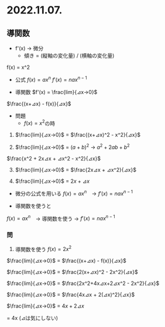 # 2022.11.07.

## 導関数

* f'(x) -> 微分
  + 傾き = (縦軸の変化量) / (横軸の変化量)

f(x) = x^2

* 公式
$f(x) = ax^n$
$f'(x) = nax^{n-1}$

* 導関数
$f'(x) = \frac{lim}{⊿x->0}$

$\frac{(x+⊿x) - f(x)}{⊿x}$

* 問題
  + $f(x) = x^2$の時

1. $\frac{lim}{⊿x->0}$ = $\frac{(x+⊿x)^2 - x^2}{⊿x}$

2. $\frac{lim}{⊿x->0}$ = $(a + b)^2$
-> $a^2 + 2ab + b^2$

$\frac{x^2 + 2x⊿x + ⊿x^2 - x^2}{⊿x}$

3. $\frac{lim}{⊿x->0}$ = $\frac{2x⊿x + ⊿x^2}{⊿x}$

4. $\frac{lim}{⊿x->0}$ = $2x + ⊿x$

* 微分の公式を用いる
$f(x) = ax^n$　-> $f'(x) = nax^{n-1}$

* 導関数を使うと

$f(x) = ax^n$　-> 導関数を使う ->  $f'(x) = nax^{n-1}$

### 問

1. 導関数を使う
$f(x) = 2x^2$

$\frac{lim}{⊿x->0}$ = $\frac{(x+⊿x) - f(x)}{⊿x}$

$\frac{lim}{⊿x->0}$ = $\frac{2(x+⊿x)^2 - 2x^2}{⊿x}$

$\frac{lim}{⊿x->0}$ = $\frac{2x^2+4x⊿x+2⊿x^2 - 2x^2}{⊿x}$

$\frac{lim}{⊿x->0}$ = $\frac{4x⊿x + 2(⊿x)^2}{⊿x}$

$\frac{lim}{⊿x->0}$ = ${4x + 2⊿x}$

= 4x (⊿は気にしない)
